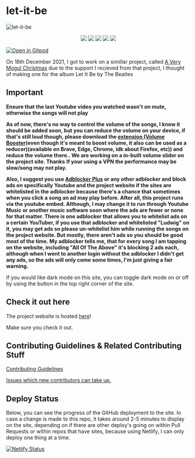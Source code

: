# let-it-be

![let-it-be](https://socialify.git.ci/KendallDoesCoding/let-it-be/image?description=1&forks=1&issues=1&language=1&name=1&owner=1&pattern=Solid&pulls=1&stargazers=1&theme=Dark)

<div align="center">
<img src="https://github-size-badge.herokuapp.com/KendallDoesCoding/let-it-be.svg" />
<a href="https://github.com/KendallDoesCoding/let-it-be">
<a href="https://github.com/KendallDoesCoding/let-it-be"><img src="https://badges.frapsoft.com/os/v1/open-source.svg?v=103"></a>
<a href="https://github.com/KendallDoesCoding/let-it-be/graphs/contributors"><img src="https://img.shields.io/github/contributors/KendallDoesCoding/let-it-be?color=brightgreen"></a>
<a href="https://github.com/KendallDoesCoding/let-it-be/issues?q=is%3Aissue+is%3Aclosed"><img src="https://img.shields.io/github/issues-closed-raw/KendallDoesCoding/let-it-be?color=yellow"></a>
<a href="https://github.com/KendallDoesCoding/let-it-be/pulls?q=is%3Apr+is%3Aclosed"><img src="https://img.shields.io/github/issues-pr-closed-raw/KendallDoesCoding/let-it-be?color=0059b3"></a>
</div>

[![Open in Gitpod](https://gitpod.io/button/open-in-gitpod.svg)](https://gitpod.io/#https://github.com/KendallDoesCoding/let-it-be)

On 18th December 2021, I got to work on a simillar project, called [A Very Mogul Christmas](https://github.com/KendallDoesCoding/mogul-christmas) due to the support I recieved from that project, I thought of making one for the album Let It Be by The Beatles

## Important

**Ensure that the last Youtube video you watched wasn't on mute, otherwise the songs will not play**

**As of now, there's no way to control the volume of the songs, I know it should be added soon, but you can reduce the volume on your device, if that's still loud though, please download the [extension (Volume Booster](https://chrome.google.com/webstore/detail/volume-master/jghecgabfgfdldnmbfkhmffcabddioke)(even though it's meant to boost volume, it also can be used as a reducer)(available on Brave, Edge, Chrome, idk about Firefox, etc)) and reduce the volume there.. We are working on a in-built volume slider on the project site. Thanks**
**If your using a VPN the performance may be slow/song may not play.**

**Also, I suggest you use [Adblocker Plus](https://mogulchristmas.kendalldoescoding.gq/adblockerplus) or any other adblocker and block ads on specifically Youtube and the project website if the sites are whitelisted in the adblocker because there's a chance that sometimes when you click a song an ad may play before. After all, this project runs via the youtube embed. Although, I may change it to run through Youtube Music or another music software soon where the ads are fewer or none for that matter. There is one adblocker that allows you to whitelist ads on a certain YouTuber, if you use that adblocker and whitelisted "Ludwig" on it, you may get ads so please un-whitelist him while running the songs on the project website. But mostly, there aren't ads so you should be good most of the time. My adblocker tells me, that for every song I am tapping on the website, including "All Of The Above" it's blocking 2 ads each, although when I went to another login without the adblocker I didn't get any ads, so the ads will only come some times, I'm just giving a fair warning.**

If you would like dark mode on this site, you can toggle dark mode on or off by using the button in the top right corner of the site.

## Check it out here

The project website is hosted [here](https://kencodes.tech/letitbe)!

Make sure you check it out.

## Contributing Guidelines & Related Contributing Stuff

[Contributing Guidelines](./.github/CONTRIBUTING.md)

[Issues which new contributors can take up.](https://github.com/KendallDoesCoding/let-it-be/contribute)

## Deploy Status

Below, you can see the progress of the GitHub deployment to the site. In case a change is made to this repo, it takes around 2-5 minutes to display on the site, depending on if there are other deploy's going on within Pull Requests or within repos that have sites, because using Netlify, I can only deploy one thing at a time.

[![Netlify Status](https://api.netlify.com/api/v1/badges/35ce7fd1-ccd8-420c-a687-1e822735b8bf/deploy-status)](https://app.netlify.com/sites/let-it-be/deploys)
